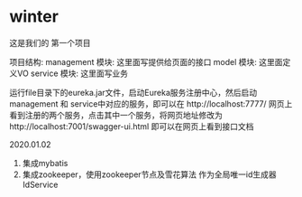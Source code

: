 # winter
这是我们的 第一个项目

项目结构:
 management 模块:  这里面写提供给页面的接口
 model      模块:  这里面定义VO
 service    模块:  这里面写业务

运行file目录下的eureka.jar文件，启动Eureka服务注册中心，然后启动management 和 service中对应的服务，即可以在 http://localhost:7777/ 网页上看到注册的两个服务，点击其中一个服务，将网页地址修改为 http://localhost:7001/swagger-ui.html 即可以在网页上看到接口文档


2020.01.02
1. 集成mybatis
2. 集成zookeeper，使用zookeeper节点及雪花算法 作为全局唯一id生成器IdService

